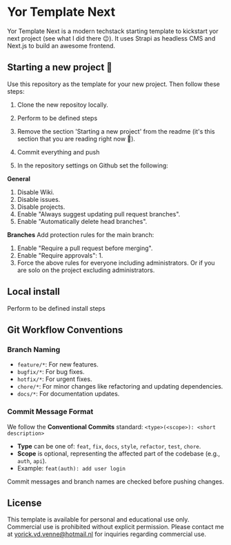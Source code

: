 # Yor Template Next
Yor Template Next is a modern techstack starting template to kickstart yor next project (see what I did there 😉). It uses Strapi as headless CMS and Next.js to build an awesome frontend.

## Starting a new project 🚀
Use this repository as the template for your new project.
Then follow these steps:
1. Clone the new repositoy locally.

2. Perform to be defined steps

3. Remove the section 'Starting a new project' from the readme (it's this section that you are reading right now 🤯).

4. Commit everything and push

5. In the repository settings on Github set the following:
   
**General**
1. Disable Wiki.
2. Disable issues.
3. Disable projects.
4. Enable "Always suggest updating pull request branches".
5. Enable "Automatically delete head branches".

**Branches**
Add protection rules for the main branch:
1. Enable "Require a pull request before merging".
2. Enable "Require approvals": 1.
3. Force the above rules for everyone including administrators. Or if you are solo on the project excluding administrators.

## Local install
Perform to be defined install steps

## Git Workflow Conventions

### Branch Naming
- `feature/*`: For new features.
- `bugfix/*`: For bug fixes.
- `hotfix/*`: For urgent fixes.
- `chore/*`: For minor changes like refactoring and updating dependencies.
- `docs/*`: For documentation updates.

### Commit Message Format
We follow the **Conventional Commits** standard:
`<type>(<scope>): <short description>`
- **Type** can be one of: `feat`, `fix`, `docs`, `style`, `refactor`, `test`, `chore`.
- **Scope** is optional, representing the affected part of the codebase (e.g., `auth`, `api`).
- Example: `feat(auth): add user login`

Commit messages and branch names are checked before pushing changes.

## License
This template is available for personal and educational use only. Commercial use is prohibited without
explicit permission. Please contact me at yorick.vd.venne@hotmail.nl for inquiries regarding commercial use.

